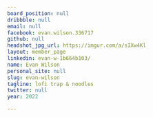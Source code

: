 ```yaml
---
board_position: null
dribbble: null
email: null
facebook: evan.wilson.336717
github: null
headshot_jpg_url: https://imgur.com/a/sIXw4Kl
layout: member_page
linkedin: evan-w-1b664b103/
name: Evan Wilson
personal_site: null
slug: evan-wilson
tagline: lofi trap & noodles
twitter: null
year: 2022

---
```

